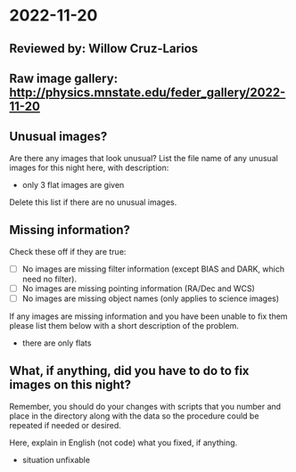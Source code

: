# 2022-11-20

## Reviewed by:   Willow Cruz-Larios

## Raw image gallery: http://physics.mnstate.edu/feder_gallery/2022-11-20

## Unusual images?

Are there any images that look unusual? List the file name of any unusual images for this night here, with description:

+ only 3 flat images are given

Delete this list if there are no unusual images.

## Missing information?

Check these off if they are true:

- [ ] No images are missing filter information (except BIAS and DARK, which need no filter).
- [ ] No images are missing pointing information (RA/Dec and WCS)
- [ ] No images are missing object names (only applies to science images)

If any images are missing information and you have been unable to fix them please list
them below with a short description of the problem.

+ there are only flats

## What, if anything, did you have to do to fix images on this night?

Remember, you should do your changes with scripts that you number and place in the
directory along with the data so the procedure could be repeated if needed or
desired.

Here, explain in English (not code) what you fixed, if anything.

+ situation unfixable
